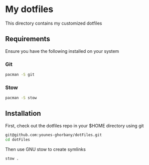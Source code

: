# My dotfiles

This directory contains my customized dotfiles

## Requirements

Ensure you have the following installed on your system

### Git

```bash
pacman -S git
```

### Stow

```bash
pacman -S stow
```

## Installation

First, check out the dotfiles repo in your $HOME directory using git

```bash
git@github.com:younes-ghorbany/dotFiles.git
cd dotFiles
```

Then use GNU stow to create symlinks

```bash
stow .
```
